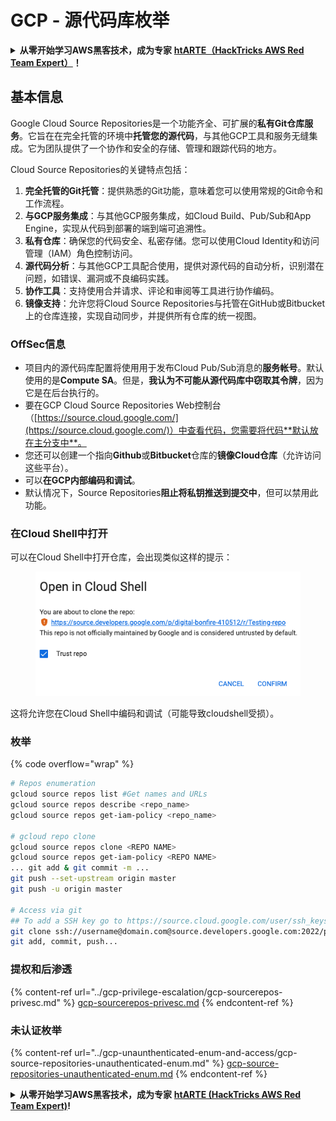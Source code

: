 # GCP - 源代码库枚举

<details>

<summary><strong>从零开始学习AWS黑客技术，成为专家</strong> <a href="https://training.hacktricks.xyz/courses/arte"><strong>htARTE（HackTricks AWS Red Team Expert）</strong></a><strong>！</strong></summary>

支持HackTricks的其他方式：

* 如果您想看到您的**公司在HackTricks中做广告**或**下载PDF格式的HackTricks**，请查看[**订阅计划**](https://github.com/sponsors/carlospolop)!
* 获取[**官方PEASS & HackTricks周边产品**](https://peass.creator-spring.com)
* 探索[**PEASS家族**](https://opensea.io/collection/the-peass-family)，我们独家的[**NFTs**](https://opensea.io/collection/the-peass-family)收藏品
* **加入** 💬 [**Discord群**](https://discord.gg/hRep4RUj7f) 或 [**电报群**](https://t.me/peass) 或在**Twitter**上关注我 🐦 [**@carlospolopm**](https://twitter.com/carlospolopm)**。**
* 通过向[**HackTricks**](https://github.com/carlospolop/hacktricks)和[**HackTricks Cloud**](https://github.com/carlospolop/hacktricks-cloud) github仓库提交PR来分享您的黑客技巧。

</details>

## 基本信息 <a href="#reviewing-cloud-git-repositories" id="reviewing-cloud-git-repositories"></a>

Google Cloud Source Repositories是一个功能齐全、可扩展的**私有Git仓库服务**。它旨在在完全托管的环境中**托管您的源代码**，与其他GCP工具和服务无缝集成。它为团队提供了一个协作和安全的存储、管理和跟踪代码的地方。

Cloud Source Repositories的关键特点包括：

1. **完全托管的Git托管**：提供熟悉的Git功能，意味着您可以使用常规的Git命令和工作流程。
2. **与GCP服务集成**：与其他GCP服务集成，如Cloud Build、Pub/Sub和App Engine，实现从代码到部署的端到端可追溯性。
3. **私有仓库**：确保您的代码安全、私密存储。您可以使用Cloud Identity和访问管理（IAM）角色控制访问。
4. **源代码分析**：与其他GCP工具配合使用，提供对源代码的自动分析，识别潜在问题，如错误、漏洞或不良编码实践。
5. **协作工具**：支持使用合并请求、评论和审阅等工具进行协作编码。
6. **镜像支持**：允许您将Cloud Source Repositories与托管在GitHub或Bitbucket上的仓库连接，实现自动同步，并提供所有仓库的统一视图。

### OffSec信息 <a href="#reviewing-cloud-git-repositories" id="reviewing-cloud-git-repositories"></a>

* 项目内的源代码库配置将使用用于发布Cloud Pub/Sub消息的**服务帐号**。默认使用的是**Compute SA**。但是，**我认为不可能从源代码库中窃取其令牌**，因为它是在后台执行的。
* 要在GCP Cloud Source Repositories Web控制台（[https://source.cloud.google.com/](https://source.cloud.google.com/)）中查看代码，您需要将代码**默认放在主分支中**。
* 您还可以创建一个指向**Github**或**Bitbucket**仓库的**镜像Cloud仓库**（允许访问这些平台）。
* 可以**在GCP内部编码和调试**。
* 默认情况下，Source Repositories**阻止将私钥推送到提交中**，但可以禁用此功能。

### 在Cloud Shell中打开

可以在Cloud Shell中打开仓库，会出现类似这样的提示：

<figure><img src="../../../.gitbook/assets/image (325).png" alt=""><figcaption></figcaption></figure>

这将允许您在Cloud Shell中编码和调试（可能导致cloudshell受损）。

### 枚举

{% code overflow="wrap" %}
```bash
# Repos enumeration
gcloud source repos list #Get names and URLs
gcloud source repos describe <repo_name>
gcloud source repos get-iam-policy <repo_name>

# gcloud repo clone
gcloud source repos clone <REPO NAME>
gcloud source repos get-iam-policy <REPO NAME>
... git add & git commit -m ...
git push --set-upstream origin master
git push -u origin master

# Access via git
## To add a SSH key go to https://source.cloud.google.com/user/ssh_keys (no gcloud command)
git clone ssh://username@domain.com@source.developers.google.com:2022/p/<proj-name>/r/<repo-name>
git add, commit, push...
```
### 提权和后渗透

{% content-ref url="../gcp-privilege-escalation/gcp-sourcerepos-privesc.md" %}
[gcp-sourcerepos-privesc.md](../gcp-privilege-escalation/gcp-sourcerepos-privesc.md)
{% endcontent-ref %}

### 未认证枚举

{% content-ref url="../gcp-unaunthenticated-enum-and-access/gcp-source-repositories-unauthenticated-enum.md" %}
[gcp-source-repositories-unauthenticated-enum.md](../gcp-unaunthenticated-enum-and-access/gcp-source-repositories-unauthenticated-enum.md)
{% endcontent-ref %}

<details>

<summary><strong>从零开始学习AWS黑客技术，成为专家</strong> <a href="https://training.hacktricks.xyz/courses/arte"><strong>htARTE (HackTricks AWS Red Team Expert)</strong></a><strong>!</strong></summary>

其他支持HackTricks的方式：

* 如果您想看到您的**公司在HackTricks中做广告**或**下载PDF格式的HackTricks**，请查看[**订阅计划**](https://github.com/sponsors/carlospolop)!
* 获取[**官方PEASS & HackTricks周边产品**](https://peass.creator-spring.com)
* 发现[**PEASS家族**](https://opensea.io/collection/the-peass-family)，我们的独家[**NFTs**](https://opensea.io/collection/the-peass-family)收藏品
* **加入** 💬 [**Discord群**](https://discord.gg/hRep4RUj7f) 或 [**电报群**](https://t.me/peass) 或 **关注**我的**Twitter** 🐦 [**@carlospolopm**](https://twitter.com/carlospolopm)**.**
* 通过向[**HackTricks**](https://github.com/carlospolop/hacktricks)和[**HackTricks Cloud**](https://github.com/carlospolop/hacktricks-cloud) github仓库提交PR来分享您的黑客技巧。

</details>
